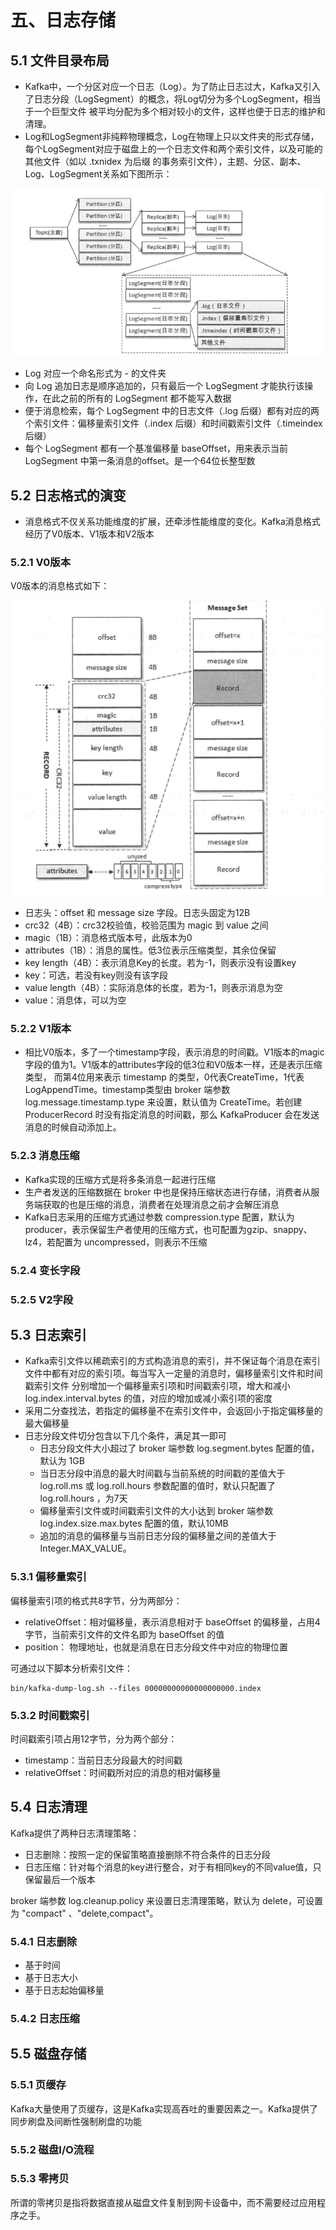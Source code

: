 # 五、日志存储

## 5.1 文件目录布局

- Kafka中，一个分区对应一个日志（Log）。为了防止日志过大，Kafka又引入了日志分段（LogSegment）的概念，将Log切分为多个LogSegment，相当于一个巨型文件
被平均分配为多个相对较小的文件，这样也便于日志的维护和清理。
- Log和LogSegment非纯粹物理概念，Log在物理上只以文件夹的形式存储，每个LogSegment对应于磁盘上的一个日志文件和两个索引文件，以及可能的其他文件（如以 .txnidex 为后缀
的事务索引文件），主题、分区、副本、Log、LogSegment关系如下图所示：

![日志关系](./5-1.png)

- Log 对应一个命名形式为 <topic>-<partition> 的文件夹
- 向 Log 追加日志是顺序追加的，只有最后一个 LogSegment 才能执行该操作，在此之前的所有的 LogSegment 都不能写入数据
- 便于消息检索，每个 LogSegment 中的日志文件（.log 后缀）都有对应的两个索引文件：偏移量索引文件（.index 后缀）和时间戳索引文件（.timeindex 后缀）
- 每个 LogSegment 都有一个基准偏移量 baseOffset，用来表示当前 LogSegment 中第一条消息的offset。是一个64位长整型数

## 5.2 日志格式的演变

- 消息格式不仅关系功能维度的扩展，还牵涉性能维度的变化。Kafka消息格式经历了V0版本、V1版本和V2版本

### 5.2.1 V0版本

V0版本的消息格式如下：

![V0版本的消息格式](./5-2.png)

- 日志头：offset 和 message size 字段。日志头固定为12B
- crc32（4B）：crc32校验值，校验范围为 magic 到 value 之间
- magic（1B）：消息格式版本号，此版本为0
- attributes（1B）：消息的属性。低3位表示压缩类型，其余位保留
- key length（4B）：表示消息Key的长度。若为-1，则表示没有设置key
- key：可选，若没有key则没有该字段
- value length（4B）：实际消息体的长度，若为-1，则表示消息为空
- value：消息体，可以为空

### 5.2.2 V1版本

- 相比V0版本，多了一个timestamp字段，表示消息的时间戳。V1版本的magic字段的值为1。V1版本的attributes字段的低3位和V0版本一样，还是表示压缩类型，
而第4位用来表示 timestamp 的类型，0代表CreateTime，1代表 LogAppendTime。timestamp类型由 broker 端参数 log.message.timestamp.type 来设置，默认值为
CreateTime。若创建 ProducerRecord 时没有指定消息的时间戳，那么 KafkaProducer 会在发送消息的时候自动添加上。

### 5.2.3 消息压缩

- Kafka实现的压缩方式是将多条消息一起进行压缩
- 生产者发送的压缩数据在 broker 中也是保持压缩状态进行存储，消费者从服务端获取的也是压缩的消息，消费者在处理消息之前才会解压消息
- Kafka日志采用的压缩方式通过参数 compression.type 配置，默认为 producer，表示保留生产者使用的压缩方式，也可配置为gzip、snappy、lz4，若配置为
uncompressed，则表示不压缩

### 5.2.4 变长字段

### 5.2.5 V2字段

## 5.3 日志索引

- Kafka索引文件以稀疏索引的方式构造消息的索引，并不保证每个消息在索引文件中都有对应的索引项。每当写入一定量的消息时，偏移量索引文件和时间戳索引文件
分别增加一个偏移量索引项和时间戳索引项，增大和减小 log.index.interval.bytes 的值，对应的增加或减小索引项的密度
- 采用二分查找法，若指定的偏移量不在索引文件中，会返回小于指定偏移量的最大偏移量
- 日志分段文件切分包含以下几个条件，满足其一即可
    - 日志分段文件大小超过了 broker 端参数 log.segment.bytes 配置的值，默认为 1GB
    - 当日志分段中消息的最大时间戳与当前系统的时间戳的差值大于 log.roll.ms 或 log.roll.hours 参数配置的值时，默认只配置了 log.roll.hours ，为7天
    - 偏移量索引文件或时间戳索引文件的大小达到 broker 端参数 log.index.size.max.bytes 配置的值，默认10MB
    - 追加的消息的偏移量与当前日志分段的偏移量之间的差值大于 Integer.MAX_VALUE。
    
### 5.3.1 偏移量索引

偏移量索引项的格式共8字节，分为两部分：
- relativeOffset：相对偏移量，表示消息相对于 baseOffset 的偏移量，占用4字节，当前索引文件的文件名即为 baseOffset 的值
- position： 物理地址，也就是消息在日志分段文件中对应的物理位置

可通过以下脚本分析索引文件：
```
bin/kafka-dump-log.sh --files 00000000000000000000.index
```

### 5.3.2 时间戳索引

时间戳索引项占用12字节，分为两个部分：
- timestamp：当前日志分段最大的时间戳
- relativeOffset：时间戳所对应的消息的相对偏移量

## 5.4 日志清理

Kafka提供了两种日志清理策略：
- 日志删除：按照一定的保留策略直接删除不符合条件的日志分段
- 日志压缩：针对每个消息的key进行整合，对于有相同key的不同value值，只保留最后一个版本

broker 端参数 log.cleanup.policy 来设置日志清理策略，默认为 delete，可设置为 "compact" 、"delete,compact"。

### 5.4.1 日志删除

- 基于时间
- 基于日志大小
- 基于日志起始偏移量

### 5.4.2 日志压缩

## 5.5 磁盘存储

### 5.5.1 页缓存

Kafka大量使用了页缓存，这是Kafka实现高吞吐的重要因素之一。Kafka提供了同步刷盘及间断性强制刷盘的功能

### 5.5.2 磁盘I/O流程

### 5.5.3 零拷贝

所谓的零拷贝是指将数据直接从磁盘文件复制到网卡设备中，而不需要经过应用程序之手。